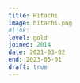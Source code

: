 ```yaml
---
title: Hitachi
image: hitachi.png
#link: 
level: gold
joined: 2014
date: 2021-03-02
end: 2023-05-01
draft: true
---
```

